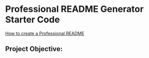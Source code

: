 # Professional README Generator Starter Code

[How to create a Professional README](https://coding-boot-camp.github.io/full-stack/github/professional-readme-guide)

## Project Objective: 